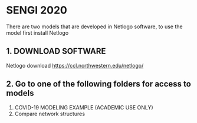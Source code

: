 # SENGI 2020 
There are two models that are developed in Netlogo software, to use the model first install Netlogo
## 1. DOWNLOAD SOFTWARE
Netlogo download https://ccl.northwestern.edu/netlogo/ 

## 2. Go to one of the following folders for access to models
1. COVID-19 MODELING EXAMPLE (ACADEMIC USE ONLY)
2. Compare network structures 
